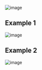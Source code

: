 ![image](https://user-images.githubusercontent.com/60442877/227069170-be105fd2-59cf-4c39-857f-2db8940a117c.png)


## Example 1

![image](https://user-images.githubusercontent.com/60442877/227069278-01cc7fdc-5c2e-4db8-a839-4cfd25642d61.png)

## Example 2

![image](https://user-images.githubusercontent.com/60442877/226513947-ba9d28ac-fb98-4c6a-adb3-72f36dd42f7c.png)
